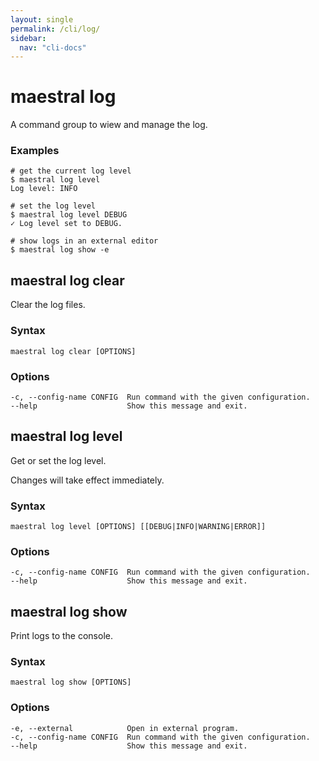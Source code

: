 ```yaml
---
layout: single
permalink: /cli/log/
sidebar:
  nav: "cli-docs"
---
```


# maestral log

A command group to wiew and manage the log.

### Examples

```shell
# get the current log level
$ maestral log level
Log level: INFO

# set the log level
$ maestral log level DEBUG
✓ Log level set to DEBUG.

# show logs in an external editor
$ maestral log show -e
```

## maestral log clear

Clear the log files.

### Syntax

```
maestral log clear [OPTIONS]
```

### Options

```
-c, --config-name CONFIG  Run command with the given configuration.
--help                    Show this message and exit.
```

## maestral log level

Get or set the log level.

Changes will take effect immediately.

### Syntax

```
maestral log level [OPTIONS] [[DEBUG|INFO|WARNING|ERROR]]
```

### Options

```
-c, --config-name CONFIG  Run command with the given configuration.
--help                    Show this message and exit.
```

## maestral log show

Print logs to the console.

### Syntax

```
maestral log show [OPTIONS]
```

### Options

```
-e, --external            Open in external program.
-c, --config-name CONFIG  Run command with the given configuration.
--help                    Show this message and exit.
```